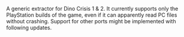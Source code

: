 A generic extractor for Dino Crisis 1 & 2. It currently supports only the PlayStation builds of the game, even if it can apparently read PC files without crashing. Support for other ports might be implemented with following updates.